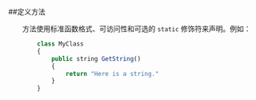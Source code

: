 ##定义方法

&emsp;&emsp;方法使用标准函数格式、可访问性和可选的 `static` 修饰符来声明。例如：

```javascript
        class MyClass
        {
            public string GetString()
            {
                return "Here is a string."
            }
        }
```